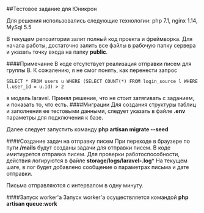 ##Тестовое задание для Юникрон

Для решения использовались следующие технологии: php 7.1, nginx 1.14, MySql 5.5

В текущем репозитории залит полный код проекта и фреймворка. Для начала работы,
достаточно залить все файлы в рабочую папку сервера и указать точку входа на папку **public**.

####Примечание
В коде отсутствует реализация отправки писем для группы B.
К сожалению, я не смог понять, как перенести запрос
```
SELECT * FROM users u WHERE (SELECT COUNT(*) FROM login_source l WHERE l.user_id = u.id) > 2
```
в модель laravel. Принял решение, что не стоит затягивать с заданием, и показать то, что есть.
####Миграции
Для создания структуры таблиц и заполнения ее тестовыми данными, следует указать в
файле **.env** параметры для подключения к базе.

Далее следует запустить команду **php artisan migrate --seed**

####Создание задач на отправку писем
При переходе в браузере по пути **<site>/mails** будут созданы задачи для отправки писем.
В коде имитиурется отправка писем. Для проверки работоспособности, действия логируются
в файле **storage/logs/laravel-<date>.log***
На текущем шаге, в лог будет добавлено сообщение о параметрах письма и дате отправки.

Письма отправляются с интервалом в одну минуту.

####Запуск worker'a
Запуск worker'a осуществляется командой **php artisan queue:work**
